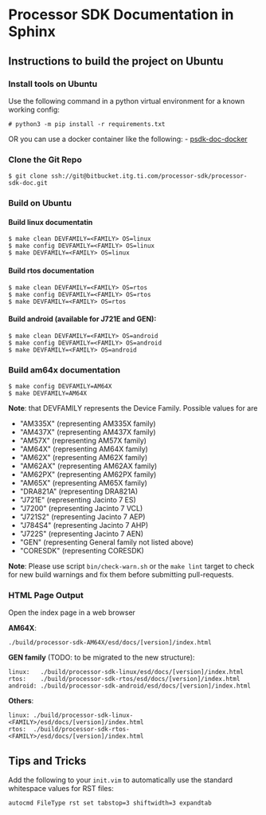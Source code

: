 Processor SDK Documentation in Sphinx
=====================================

## Instructions to build the project on Ubuntu

### Install tools on Ubuntu

Use the following command in a python virtual environment for a known working
config:

    # python3 -m pip install -r requirements.txt

OR you can use a docker container like the following:
    - [psdk-doc-docker](https://github.com/TexasInstruments/processor-sdk-doc/pkgs/container/processor-sdk-doc)

### Clone the Git Repo

    $ git clone ssh://git@bitbucket.itg.ti.com/processor-sdk/processor-sdk-doc.git

### Build on Ubuntu

#### Build linux documentatin

    $ make clean DEVFAMILY=<FAMILY> OS=linux
    $ make config DEVFAMILY=<FAMILY> OS=linux
    $ make DEVFAMILY=<FAMILY> OS=linux

#### Build rtos documentation

    $ make clean DEVFAMILY=<FAMILY> OS=rtos
    $ make config DEVFAMILY=<FAMILY> OS=rtos
    $ make DEVFAMILY=<FAMILY> OS=rtos

#### Build android (available for J721E and GEN):

    $ make clean DEVFAMILY=<FAMILY> OS=android
    $ make config DEVFAMILY=<FAMILY> OS=android
    $ make DEVFAMILY=<FAMILY> OS=android

### Build am64x documentation

    $ make config DEVFAMILY=AM64X
    $ make DEVFAMILY=AM64X


**Note**: that DEVFAMILY represents the Device Family.
      Possible values for <FAMILY> are

* "AM335X" (representing AM335X family)
* "AM437X" (representing AM437X family)
* "AM57X" (representing AM57X family)
* "AM64X" (representing AM64X family)
* "AM62X" (representing AM62X family)
* "AM62AX" (representing AM62AX family)
* "AM62PX" (representing AM62PX family)
* "AM65X" (representing AM65X family)
* "DRA821A" (representing DRA821A)
* "J721E" (representing Jacinto 7 ES)
* "J7200" (representing Jacinto 7 VCL)
* "J721S2" (representing Jacinto 7 AEP)
* "J784S4" (representing Jacinto 7 AHP)
* "J722S" (representing Jacinto 7 AEN)
* "GEN" (representing General family not listed above)
* "CORESDK" (representing CORESDK)

**Note**: Please use script `bin/check-warn.sh` or the `make lint` target
          to check for new build warnings and fix them before submitting
          pull-requests.

### HTML Page Output

Open the index page in a web browser

**AM64X**:

    ./build/processor-sdk-AM64X/esd/docs/[version]/index.html

**GEN family** (TODO: to be migrated to the new structure):

    linux:   ./build/processor-sdk-linux/esd/docs/[version]/index.html
    rtos:    ./build/processor-sdk-rtos/esd/docs/[version]/index.html
    android: ./build/processor-sdk-android/esd/docs/[version]/index.html

**Others**:

    linux: ./build/processor-sdk-linux-<FAMILY>/esd/docs/[version]/index.html
    rtos:  ./build/processor-sdk-rtos-<FAMILY>/esd/docs/[version]/index.html

## Tips and Tricks

Add the following to your `init.vim` to automatically use the standard
whitespace values for RST files:

    autocmd FileType rst set tabstop=3 shiftwidth=3 expandtab
